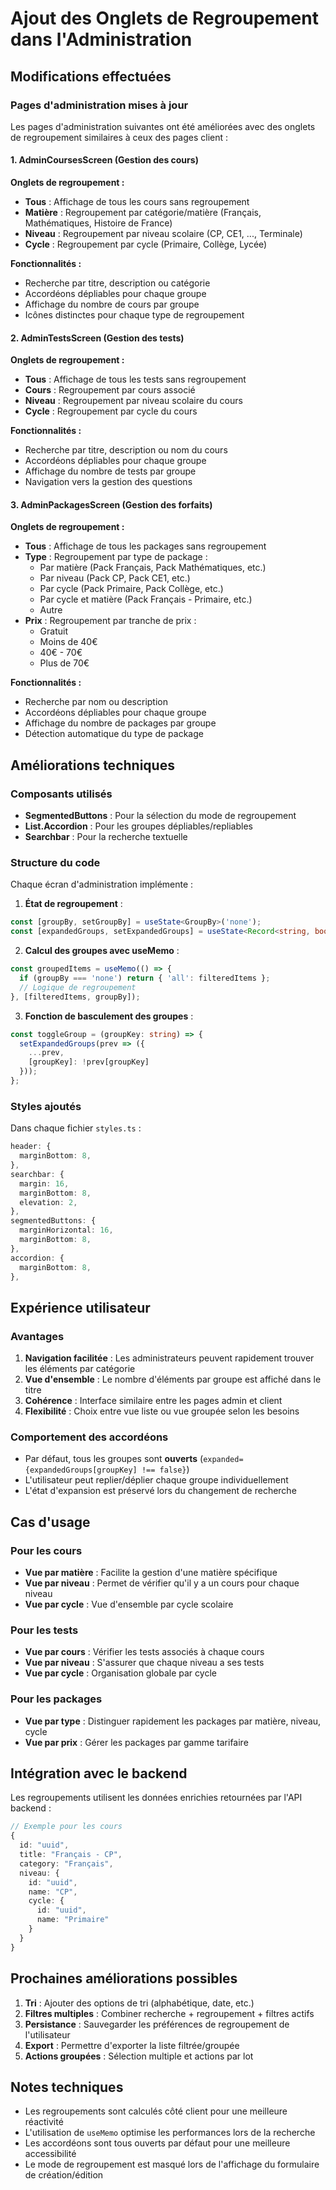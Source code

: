 # Ajout des Onglets de Regroupement dans l'Administration

## Modifications effectuées

### Pages d'administration mises à jour

Les pages d'administration suivantes ont été améliorées avec des onglets de regroupement similaires à ceux des pages client :

#### 1. **AdminCoursesScreen** (Gestion des cours)

**Onglets de regroupement :**
- **Tous** : Affichage de tous les cours sans regroupement
- **Matière** : Regroupement par catégorie/matière (Français, Mathématiques, Histoire de France)
- **Niveau** : Regroupement par niveau scolaire (CP, CE1, ..., Terminale)
- **Cycle** : Regroupement par cycle (Primaire, Collège, Lycée)

**Fonctionnalités :**
- Recherche par titre, description ou catégorie
- Accordéons dépliables pour chaque groupe
- Affichage du nombre de cours par groupe
- Icônes distinctes pour chaque type de regroupement

#### 2. **AdminTestsScreen** (Gestion des tests)

**Onglets de regroupement :**
- **Tous** : Affichage de tous les tests sans regroupement
- **Cours** : Regroupement par cours associé
- **Niveau** : Regroupement par niveau scolaire du cours
- **Cycle** : Regroupement par cycle du cours

**Fonctionnalités :**
- Recherche par titre, description ou nom du cours
- Accordéons dépliables pour chaque groupe
- Affichage du nombre de tests par groupe
- Navigation vers la gestion des questions

#### 3. **AdminPackagesScreen** (Gestion des forfaits)

**Onglets de regroupement :**
- **Tous** : Affichage de tous les packages sans regroupement
- **Type** : Regroupement par type de package :
  - Par matière (Pack Français, Pack Mathématiques, etc.)
  - Par niveau (Pack CP, Pack CE1, etc.)
  - Par cycle (Pack Primaire, Pack Collège, etc.)
  - Par cycle et matière (Pack Français - Primaire, etc.)
  - Autre
- **Prix** : Regroupement par tranche de prix :
  - Gratuit
  - Moins de 40€
  - 40€ - 70€
  - Plus de 70€

**Fonctionnalités :**
- Recherche par nom ou description
- Accordéons dépliables pour chaque groupe
- Affichage du nombre de packages par groupe
- Détection automatique du type de package

## Améliorations techniques

### Composants utilisés

- **SegmentedButtons** : Pour la sélection du mode de regroupement
- **List.Accordion** : Pour les groupes dépliables/repliables
- **Searchbar** : Pour la recherche textuelle

### Structure du code

Chaque écran d'administration implémente :

1. **État de regroupement** :
```typescript
const [groupBy, setGroupBy] = useState<GroupBy>('none');
const [expandedGroups, setExpandedGroups] = useState<Record<string, boolean>>({});
```

2. **Calcul des groupes avec useMemo** :
```typescript
const groupedItems = useMemo(() => {
  if (groupBy === 'none') return { 'all': filteredItems };
  // Logique de regroupement
}, [filteredItems, groupBy]);
```

3. **Fonction de basculement des groupes** :
```typescript
const toggleGroup = (groupKey: string) => {
  setExpandedGroups(prev => ({
    ...prev,
    [groupKey]: !prev[groupKey]
  }));
};
```

### Styles ajoutés

Dans chaque fichier `styles.ts` :
```typescript
header: {
  marginBottom: 8,
},
searchbar: {
  margin: 16,
  marginBottom: 8,
  elevation: 2,
},
segmentedButtons: {
  marginHorizontal: 16,
  marginBottom: 8,
},
accordion: {
  marginBottom: 8,
},
```

## Expérience utilisateur

### Avantages

1. **Navigation facilitée** : Les administrateurs peuvent rapidement trouver les éléments par catégorie
2. **Vue d'ensemble** : Le nombre d'éléments par groupe est affiché dans le titre
3. **Cohérence** : Interface similaire entre les pages admin et client
4. **Flexibilité** : Choix entre vue liste ou vue groupée selon les besoins

### Comportement des accordéons

- Par défaut, tous les groupes sont **ouverts** (`expanded={expandedGroups[groupKey] !== false}`)
- L'utilisateur peut replier/déplier chaque groupe individuellement
- L'état d'expansion est préservé lors du changement de recherche

## Cas d'usage

### Pour les cours

- **Vue par matière** : Facilite la gestion d'une matière spécifique
- **Vue par niveau** : Permet de vérifier qu'il y a un cours pour chaque niveau
- **Vue par cycle** : Vue d'ensemble par cycle scolaire

### Pour les tests

- **Vue par cours** : Vérifier les tests associés à chaque cours
- **Vue par niveau** : S'assurer que chaque niveau a ses tests
- **Vue par cycle** : Organisation globale par cycle

### Pour les packages

- **Vue par type** : Distinguer rapidement les packages par matière, niveau, cycle
- **Vue par prix** : Gérer les packages par gamme tarifaire

## Intégration avec le backend

Les regroupements utilisent les données enrichies retournées par l'API backend :

```typescript
// Exemple pour les cours
{
  id: "uuid",
  title: "Français - CP",
  category: "Français",
  niveau: {
    id: "uuid",
    name: "CP",
    cycle: {
      id: "uuid",
      name: "Primaire"
    }
  }
}
```

## Prochaines améliorations possibles

1. **Tri** : Ajouter des options de tri (alphabétique, date, etc.)
2. **Filtres multiples** : Combiner recherche + regroupement + filtres actifs
3. **Persistance** : Sauvegarder les préférences de regroupement de l'utilisateur
4. **Export** : Permettre d'exporter la liste filtrée/groupée
5. **Actions groupées** : Sélection multiple et actions par lot

## Notes techniques

- Les regroupements sont calculés côté client pour une meilleure réactivité
- L'utilisation de `useMemo` optimise les performances lors de la recherche
- Les accordéons sont tous ouverts par défaut pour une meilleure accessibilité
- Le mode de regroupement est masqué lors de l'affichage du formulaire de création/édition
